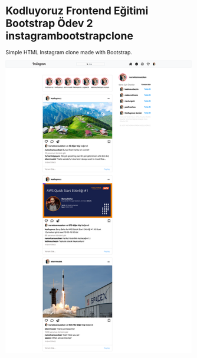 # Kodluyoruz Frontend Eğitimi Bootstrap Ödev 2 instagrambootstrapclone
Simple HTML Instagram clone made with Bootstrap.

![Ödev2](../img/bootstrap-odev2.png)